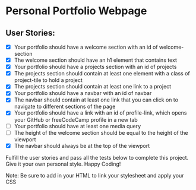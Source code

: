 # Personal Portfolio Webpage

## User Stories:

- [x] Your portfolio should have a welcome section with an id of
  welcome-section
- [x] The welcome section should have an h1 element that contains text
- [x] Your portfolio should have a projects section with an id of projects
- [x] The projects section should contain at least one element with a class of
  project-tile to hold a project
- [x] The projects section should contain at least one link to a project
- [x] Your portfolio should have a navbar with an id of navbar
- [x] The navbar should contain at least one link that you can click on to
  navigate to different sections of the page
- [x] Your portfolio should have a link with an id of profile-link, which opens
  your GitHub or freeCodeCamp profile in a new tab
- [ ] Your portfolio should have at least one media query
- [ ] The height of the welcome section should be equal to the height of the
  viewport
- [x] The navbar should always be at the top of the viewport

Fulfill the user stories and pass all the tests below to complete this project.
Give it your own personal style. Happy Coding!

Note: Be sure to add <link rel="stylesheet" href="styles.css"> in your HTML to
link your stylesheet and apply your CSS
